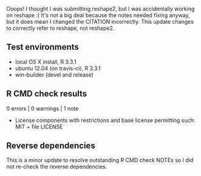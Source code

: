 Ooops! I thought I was submitting reshape2, but I was accidentally working on reshape :( It's not a big deal because the notes needed fixing anyway, but it does mean I changed the CITATION incorrectly. This update changes to correctly refer to reshape, not reshape2.

## Test environments
* local OS X install, R 3.3.1
* ubuntu 12.04 (on travis-ci), R 3.3.1
* win-builder (devel and release)

## R CMD check results

0 errors | 0 warnings | 1 note

* License components with restrictions and base license permitting such:
  MIT + file LICENSE

## Reverse dependencies

This is a minor update to resolve outstanding R CMD check NOTEs so I did not re-check the reverse dependencies.
